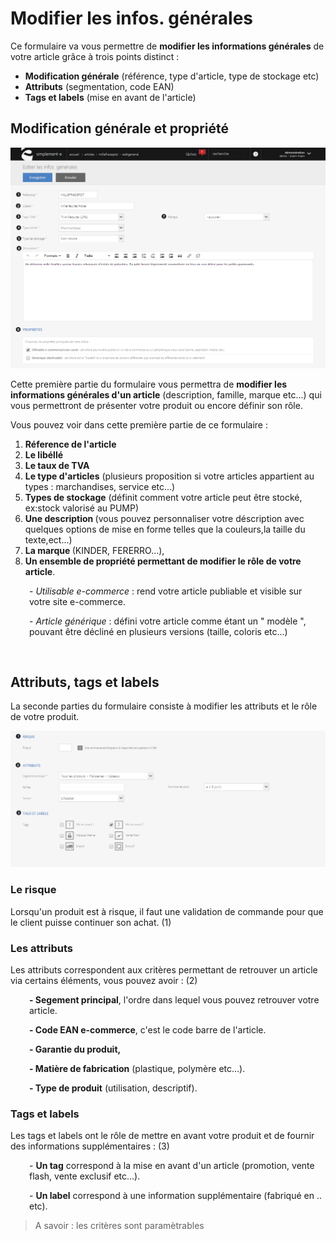 # Modifier les infos. générales


<p>Ce formulaire va vous permettre de <strong>modifier les informations g&eacute;n&eacute;rales</strong> de votre article gr&acirc;ce &agrave; trois points distinct :</p>
<ul>
<li><strong>Modification g&eacute;n&eacute;rale</strong> (r&eacute;f&eacute;rence, type d'article, type de stockage etc)</li>
<li><strong>Attributs</strong> (segmentation, code EAN)</li>
<li><strong>Tags et labels</strong> (mise en avant de l'article)</li>
</ul>


<h2>Modification g&eacute;n&eacute;rale et propri&eacute;t&eacute;</h2>


![editgeneral-0](images/editgeneral-0.png)


<p>Cette premi&egrave;re partie du formulaire vous permettra de <strong>modifier les informations g&eacute;n&eacute;rales d'un article</strong> (description, famille, marque etc...) qui vous permettront de pr&eacute;senter votre produit ou encore d&eacute;finir son r&ocirc;le.</p>
<p>Vous pouvez voir dans cette premi&egrave;re partie de ce formulaire :</p>
<ol>
<li><strong>R&eacute;ference de l'article</strong></li>
<li><strong>Le lib&eacute;ll&eacute;</strong></li>
<li><strong>Le taux de TVA</strong></li>
<li><strong>Le type d'articles</strong> (plusieurs proposition si votre articles appartient au types : marchandises, service etc...)</li>
<li><strong>Types de stockage</strong> (d&eacute;finit comment votre article peut &ecirc;tre stock&eacute;, ex:stock valoris&eacute; au PUMP)</li>
<li><strong>Une description </strong>(vous pouvez personnaliser votre d&eacute;scription avec quelques options de mise en forme telles que la couleurs,la taille du texte,ect...)</li>
<li><strong>La marque </strong>(KINDER, FERERRO...),</li>
<li><strong>Un ensemble de propri&eacute;t&eacute; permettant de modifier le r&ocirc;le de votre</strong> <strong>article</strong>.</li>
</ol>
<p style="padding-left: 30px;">- <em>Utilisable e-commerce </em>: rend votre article publiable&nbsp;et visible sur votre site e-commerce.</p>
<p style="padding-left: 30px;">- <em>Article g&eacute;n&eacute;rique </em>: d&eacute;fini votre article comme &eacute;tant un " mod&egrave;le ", pouvant &ecirc;tre d&eacute;clin&eacute; en plusieurs versions (taille, coloris etc...)</p>
<p>&nbsp;</p>


<h2>Attributs, tags et labels</h2>
<p>La seconde parties du formulaire consiste &agrave; modifier les attributs et le r&ocirc;le de votre produit.</p>


![editgeneral-1png](images/editgeneral-1png.png)


<h3>Le risque</h3>
<p>Lorsqu'un produit est &agrave; risque, il faut une validation de commande pour&nbsp;que le client puisse continuer son achat.&nbsp;(1)</p>
<h3>Les attributs</h3>
<p>Les attributs correspondent aux crit&egrave;res permettant de retrouver un article via certains &eacute;l&eacute;ments, vous pouvez avoir : (2)</p>
<p style="padding-left: 30px;"><strong>- Segement principal</strong>, l'ordre dans lequel vous pouvez retrouver votre article.</p>
<p style="padding-left: 30px;"><strong>- Code EAN e-commerce</strong>, c'est le code barre de l'article.</p>
<p style="padding-left: 30px;"><strong>- Garantie du produit,</strong></p>
<p style="padding-left: 30px;"><strong>- Mati&egrave;re de fabrication</strong> (plastique, polym&egrave;re etc...).</p>
<p style="padding-left: 30px;"><strong>- Type de produit</strong> (utilisation, descriptif).</p>
<h3>Tags et labels</h3>
<p>Les tags et labels ont le r&ocirc;le de mettre en avant votre produit et de fournir des informations suppl&eacute;mentaires : (3)</p>
<p style="padding-left: 30px;">- <strong>Un tag</strong> correspond &agrave; la mise en avant d'un article (promotion, vente flash, vente exclusif etc...).</p>
<p style="padding-left: 30px;">- <strong>Un label</strong> correspond &agrave; une information suppl&eacute;mentaire (fabriqu&eacute; en .. etc).</p>


<blockquote>
<p>A savoir : les crit&egrave;res sont param&egrave;trables</p>
</blockquote>

